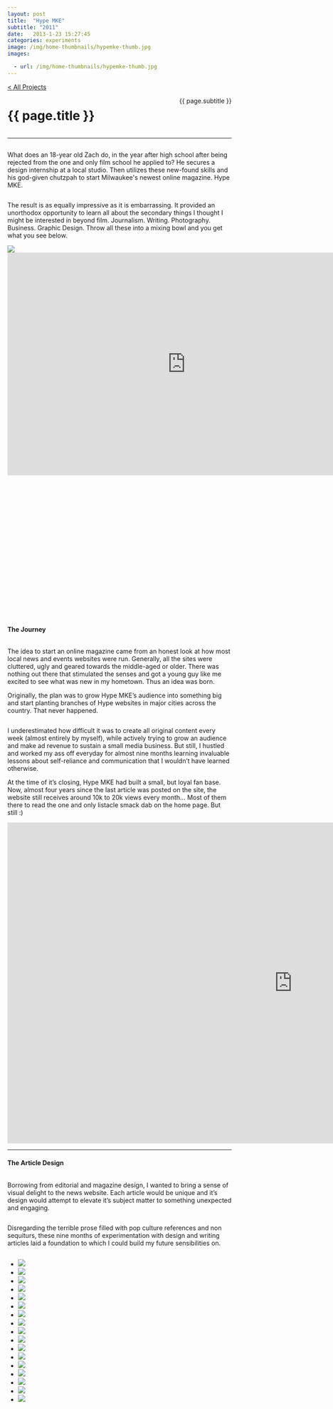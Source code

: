 ```yaml
---
layout: post
title:  "Hype MKE"
subtitle: "2011"
date:   2013-1-23 15:27:45
categories: experiments
image: /img/home-thumbnails/hypemke-thumb.jpg
images:

  - url: /img/home-thumbnails/hypemke-thumb.jpg
---
```


<div id="hypemke">
	<a class="navigation-hack page-link" href="/" >< All Projects</a>
	<div class="hero-section">
		<div class="wrapper">
			<div class="beginning">
				<h1 style="float: left">{{ page.title }}</h1>
				<p style="float: right">{{ page.subtitle }}</p>
				<div style="clear: both;"></div>
			</div>
			<hr />
			<div class="text">
					<div class="left-column column">
						<p>What does an 18-year old Zach do, in the year after high school after being rejected from the one and only film school he applied to? He secures a design internship at a local studio. Then utilizes these new-found skills and his god-given chutzpah to start Milwaukee's newest online magazine. Hype MKE.</p>
					</div>
					<div class="right-column column">
						<p>The result is as equally impressive as it is embarrassing. It provided an unorthodox opportunity to learn all about the secondary things I thought I might be interested in beyond film. Journalism. Writing. Photography. Business. Graphic Design. Throw all these into a mixing bowl and you get what you see below.</p>
					</div>
					<div style="clear: both;"></div>
				</div>
			<div class="photo-grid">
					<img src="/img/post/hypemke/laptop.png" class="one-photo"/>
				</div>
				<div id="hypemke-wrapper">
				<div class="videoWrapper" style="padding-bottom: 63%">
							<iframe src="https://player.vimeo.com/video/146833202?autoplay=1&loop=1&color=ffffff&title=0&byline=0&portrait=0" width="800" height="500" frameborder="0" webkitallowfullscreen mozallowfullscreen allowfullscreen></iframe>
						</div>
					</div>
		</div>
	</div>
	<div class="main-content">
		<div class="wrapper">
			<section>
				<div class="text">
					<h4>The Journey</h4>
					<div class="left-column column">
						<p>The idea to start an online magazine came from an honest look at how most local news and events websites were run. Generally, all the sites were cluttered, ugly and geared towards the middle-aged or older. There was nothing out there that stimulated the senses and got a young guy like me excited to see what was new in my hometown. Thus an idea was born.</p>
						<p>Originally, the plan was to grow Hype MKE’s audience into something big and start planting branches of Hype websites in major cities across the country. That never happened.</p>
					</div>
					<div class="right-column column">
						<p>I underestimated how difficult it was to create all original content every week (almost entirely by myself), while actively trying to grow an audience and make ad revenue to sustain a small media business. But still, I hustled and worked my ass off everyday for almost nine months learning invaluable lessons about self-reliance and communication that I wouldn’t have learned otherwise.</p>
						<p>At the time of it’s closing, Hype MKE had built a small, but loyal fan base. Now, almost four years since the last article was posted on the site, the website still receives around 10k to 20k views every month… Most of them there to read the one and only listacle smack dab on the home page. But still :) </p>
					</div>
					<div style="clear: both;"></div>
				</div>
				<div class="videoWrapper">
					<iframe width="1280" height="720" src="https://www.youtube.com/embed/6AZ_P1SN4Ic?rel=0&controls=0&showinfo=0&modestbranding=1&playsinline=1" frameborder="0" allowfullscreen></iframe>
				</div>
	      	</section>
	      	<hr />
			<section>
				<div class="text">
					<h4>The Article Design</h4>
					<div class="left-column column">
						<p>Borrowing from editorial and magazine design, I wanted to bring a sense of visual delight to the news website. Each article would be unique and it’s design would attempt to elevate it’s subject matter to something unexpected and engaging.</p>
					</div>
					<div class="right-column column">
						<p>Disregarding the terrible prose filled with pop culture references and non sequiturs, these nine months of experimentation with design and writing articles laid a foundation to which I could build my future sensibilities on. </p>
					</div>
					<div style="clear: both;"></div>
				</div>
				<div class="slider">
		       		<div class="flexslider">
		          		<ul class="slides">
		          			<li data-thumb="/img/post/hypemke/1.jpg">
			  	    	    	<img src="/img/post/hypemke/1.jpg" />
			  	    		</li>
			  	    		<li data-thumb="/img/post/hypemke/2.jpg">
			  	    	    	<img src="/img/post/hypemke/2.jpg" />
			  	    		</li>
			  	    		<li data-thumb="/img/post/hypemke/3.jpg">
			  	    	    	<img src="/img/post/hypemke/3.jpg" />
			  	    		</li>
			  	    		<li data-thumb="/img/post/hypemke/4.jpg">
			  	    	    	<img src="/img/post/hypemke/4.jpg" />
			  	    		</li>
			  	    		<li data-thumb="/img/post/hypemke/5.jpg">
			  	    	    	<img src="/img/post/hypemke/5.jpg" />
			  	    		</li>
			  	    		<li data-thumb="/img/post/hypemke/6.jpg">
			  	    	    	<img src="/img/post/hypemke/6.jpg" />
			  	    		</li>
			  	    		<li data-thumb="/img/post/hypemke/7.jpg">
			  	    	    	<img src="/img/post/hypemke/7.jpg" />
			  	    		</li>
			  	    		<li data-thumb="/img/post/hypemke/8.jpg">
			  	    	    	<img src="/img/post/hypemke/8.jpg" />
			  	    		</li>
			  	    		<li data-thumb="/img/post/hypemke/9.jpg">
			  	    	    	<img src="/img/post/hypemke/9.jpg" />
			  	    		</li>
			  	    		<li data-thumb="/img/post/hypemke/10.jpg">
			  	    	    	<img src="/img/post/hypemke/10.jpg" />
			  	    		</li>
			  	    		<li data-thumb="/img/post/hypemke/11.jpg">
			  	    	    	<img src="/img/post/hypemke/11.jpg" />
			  	    		</li>
			  	    		<li data-thumb="/img/post/hypemke/12.jpg">
			  	    	    	<img src="/img/post/hypemke/12.jpg" />
			  	    		</li>
			  	    		<li data-thumb="/img/post/hypemke/13.jpg">
			  	    	    	<img src="/img/post/hypemke/13.jpg" />
			  	    		</li>
			  	    		<li data-thumb="/img/post/hypemke/14.jpg">
			  	    	    	<img src="/img/post/hypemke/14.jpg" />
			  	    		</li>
			  	    		<li data-thumb="/img/post/hypemke/15.jpg">
			  	    	    	<img src="/img/post/hypemke/15.jpg" />
			  	    		</li>
			  	    		<li data-thumb="/img/post/hypemke/16.jpg">
			  	    	    	<img src="/img/post/hypemke/16.jpg" />
			  	    		</li>
			  	    		<li data-thumb="/img/post/hypemke/17.jpg">
			  	    	    	<img src="/img/post/hypemke/17.jpg" />
			  	    		</li>
		          		</ul>
		       		</div>
		      	</div>
			</section>
		</div>
	</div>
</div>
